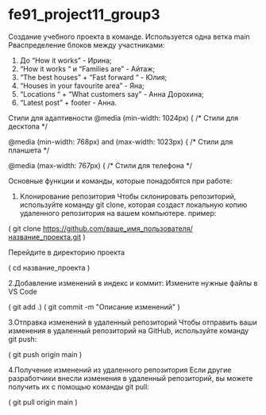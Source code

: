 # fe91_project11_group3
Создание учебного проекта в команде. Используется одна ветка main
Рваспределение блоков между участниками:
1. До “How it works” - Ирина;
2. “How it works “ и “Families are” - Айтаж; 
3. “The best houses” + “Fast forward “ - Юлия; 
4. “Houses in your favourite area” - Яна; 
5. “Locations “ + “What customers say” - Анна Дорохина; 
6. “Latest post” + footer - Анна.

Стили для адаптивности
@media (min-width: 1024px) {
  /* Стили для десктопа */

@media (min-width: 768px) and (max-width: 1023px) {
  /* Стили для планшета */

@media (max-width: 767px) {
  /* Стили для телефона */


 Основные функции и команды, которые понадобятся при работе:

1. Клонирование репозитория
Чтобы склонировать репозиторий, используйте команду git clone, которая создаст локальную копию удаленного репозитория на вашем компьютере.
пример:

( git clone https://github.com/ваше_имя_пользователя/название_проекта.git )

Перейдите в директорию проекта

( cd название_проекта )

2.Добавление изменений в индекс и коммит:
  Измените нужные файлы в VS Code
  
 ( git add .)
 ( git commit -m "Описание изменений" )

3.Отправка изменений в удаленный репозиторий
Чтобы отправить ваши изменения в удаленный репозиторий на GitHub, используйте команду git push:

( git push origin main )

4.Получение изменений из удаленного репозитория
Если другие разработчики внесли изменения в удаленный репозиторий, вы можете получить их с помощью команды git pull:

 ( git pull origin main )

